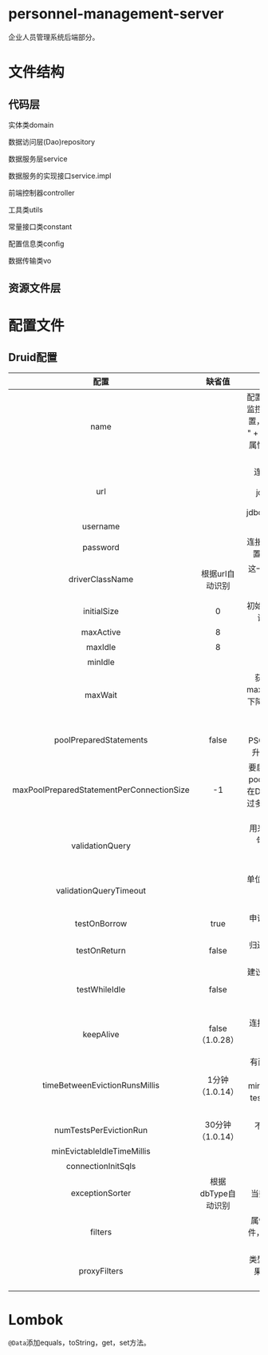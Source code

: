 # personnel-management-server
企业人员管理系统后端部分。

# 文件结构

## 代码层

实体类domain

数据访问层(Dao)repository

数据服务层service

数据服务的实现接口service.impl

前端控制器controller

工具类utils

常量接口类constant

配置信息类config

数据传输类vo

## 资源文件层

# 配置文件

## Druid配置

|                   配置                    |       缺省值       |                             说明                             |
| :---------------------------------------: | :----------------: | :----------------------------------------------------------: |
|                   name                    |                    | 配置这个属性的意义在于，如果存在多个数据源，监控的时候可以通过名字来区分开来。如果没有配置，将会生成一个名字，格式是："DataSource-" + System.identityHashCode(this). 另外配置此属性至少在1.0.5版本中是不起作用的，强行设置name会出错。[详情-点此处](http://blog.csdn.net/lanmo555/article/details/41248763)。 |
|                    url                    |                    | 连接数据库的url，不同数据库不一样。例如： mysql : jdbc:mysql://10.20.153.104:3306/druid2 oracle : jdbc:oracle:thin:@10.20.149.85:1521:ocnauto |
|                 username                  |                    |                      连接数据库的用户名                      |
|                 password                  |                    | 连接数据库的密码。如果你不希望密码直接写在配置文件中，可以使用ConfigFilter。[详细看这里](https://github.com/alibaba/druid/wiki/使用ConfigFilter) |
|              driverClassName              |  根据url自动识别   | 这一项可配可不配，如果不配置druid会根据url自动识别dbType，然后选择相应的driverClassName |
|                initialSize                |         0          | 初始化时建立物理连接的个数。初始化发生在显示调用init方法，或者第一次getConnection时 |
|                 maxActive                 |         8          |                        最大连接池数量                        |
|                  maxIdle                  |         8          |                 已经不再使用，配置了也没效果                 |
|                  minIdle                  |                    |                        最小连接池数量                        |
|                  maxWait                  |                    | 获取连接时最大等待时间，单位毫秒。配置了maxWait之后，缺省启用公平锁，并发效率会有所下降，如果需要可以通过配置useUnfairLock属性为true使用非公平锁。 |
|          poolPreparedStatements           |       false        | 是否缓存preparedStatement，也就是PSCache。PSCache对支持游标的数据库性能提升巨大，比如说oracle。在mysql下建议关闭。 |
| maxPoolPreparedStatementPerConnectionSize |         -1         | 要启用PSCache，必须配置大于0，当大于0时，poolPreparedStatements自动触发修改为true。在Druid中，不会存在Oracle下PSCache占用内存过多的问题，可以把这个数值配置大一些，比如说100 |
|              validationQuery              |                    | 用来检测连接是否有效的sql，要求是一个查询语句，常用select 'x'。如果validationQuery为null，testOnBorrow、testOnReturn、testWhileIdle都不会起作用。 |
|          validationQueryTimeout           |                    | 单位：秒，检测连接是否有效的超时时间。底层调用jdbc Statement对象的void setQueryTimeout(int seconds)方法 |
|               testOnBorrow                |        true        | 申请连接时执行validationQuery检测连接是否有效，做了这个配置会降低性能。 |
|               testOnReturn                |       false        | 归还连接时执行validationQuery检测连接是否有效，做了这个配置会降低性能。 |
|               testWhileIdle               |       false        | 建议配置为true，不影响性能，并且保证安全性。申请连接的时候检测，如果空闲时间大于timeBetweenEvictionRunsMillis，执行validationQuery检测连接是否有效。 |
|                 keepAlive                 |  false （1.0.28）  | 连接池中的minIdle数量以内的连接，空闲时间超过minEvictableIdleTimeMillis，则会执行keepAlive操作。 |
|       timeBetweenEvictionRunsMillis       |  1分钟（1.0.14）   | 有两个含义： 1) Destroy线程会检测连接的间隔时间，如果连接空闲时间大于等于minEvictableIdleTimeMillis则关闭物理连接。 2) testWhileIdle的判断依据，详细看testWhileIdle属性的说明 |
|          numTestsPerEvictionRun           |  30分钟（1.0.14）  |      不再使用，一个DruidDataSource只支持一个EvictionRun      |
|        minEvictableIdleTimeMillis         |                    |               连接保持空闲而不被驱逐的最小时间               |
|            connectionInitSqls             |                    |                物理连接初始化的时候执行的sql                 |
|              exceptionSorter              | 根据dbType自动识别 |          当数据库抛出一些不可恢复的异常时，抛弃连接          |
|                  filters                  |                    | 属性类型是字符串，通过别名的方式配置扩展插件，常用的插件有： 监控统计用的filter:stat 日志用的filter:log4j 防御sql注入的filter:wall |
|               proxyFilters                |                    | 类型是List<com.alibaba.druid.filter.Filter>，如果同时配置了filters和proxyFilters，是组合关系，并非替换关系 |

# Lombok

`@Data`添加equals，toString，get，set方法。